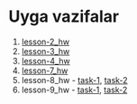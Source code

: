 # Uyga vazifalar
1. [lesson-2_hw](https://uwuvoice.github.io/homeworks/lesson-2_hw)
2. [lesson-3_hw](https://uwuvoice.github.io/homeworks/lesson-3_hw)
3. [lesson-4_hw](https://uwuvoice.github.io/homeworks/lesson-4_hw)
4. [lesson-7_hw](https://uwuvoice.github.io/homeworks/lesson-7_hw)
5. lesson-8_hw - [task-1](https://uwuvoice.github.io/homeworks/lesson-8_hw/task-1), [task-2](https://uwuvoice.github.io/homeworks/lesson-8_hw/task-2)
6. lesson-9_hw - [task-1](https://uwuvoice.github.io/homeworks/lesson-9_hw/task-1), [task-2](https://uwuvoice.github.io/homeworks/lesson-9_hw/task-2)